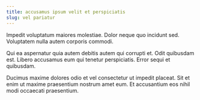 ```yaml
---
title: accusamus ipsum velit et perspiciatis
slug: vel pariatur
---
```


Impedit voluptatum maiores molestiae. Dolor neque quo incidunt sed. Voluptatem nulla autem corporis commodi.

Qui ea aspernatur quia autem debitis autem qui corrupti et. Odit quibusdam est. Libero accusamus eum qui tenetur perspiciatis. Error sequi et quibusdam.

Ducimus maxime dolores odio et vel consectetur ut impedit placeat. Sit et enim ut maxime praesentium nostrum amet eum. Et accusantium eos nihil modi occaecati praesentium.
